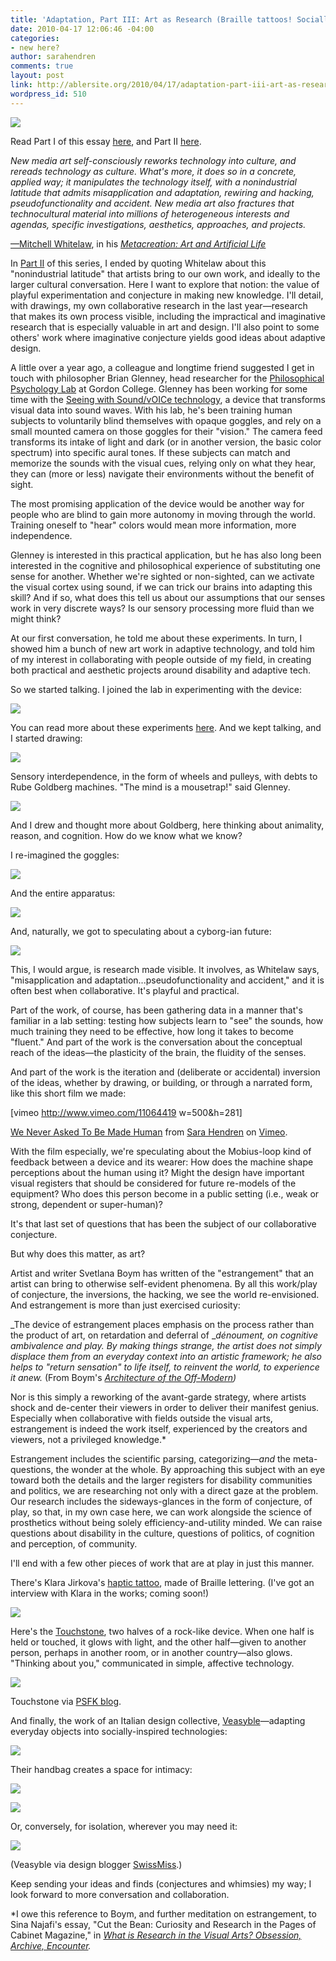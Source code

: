 ```yaml
---
title: 'Adaptation, Part III: Art as Research (Braille tattoos! Socially-adept handbags!)'
date: 2010-04-17 12:06:46 -04:00
categories:
- new here?
author: sarahendren
comments: true
layout: post
link: http://ablersite.org/2010/04/17/adaptation-part-iii-art-as-research-braille-tattoos-socially-adept-handbags/
wordpress_id: 510
---
```


[![](http://ablersite.files.wordpress.com/2010/04/centralcommandstudy.jpg)](http://ablersite.files.wordpress.com/2010/04/centralcommandstudy.jpg)

Read Part I of this essay [here](https://ablersite.wordpress.com/2010/05/17/adaptation-part-i-how-the-eames-chair-came-from-leg-splints-and-why-disability-studies-isnt-just-identity-politics/), and Part II [here](http://ablersite.org/2010/05/01/adaptation-part-ii-hearing-aid-jewelry-chairs-that-give-hugs-and-the-art-of-changing-the-question/).

_New media art self-consciously reworks technology into culture, and rereads technology as culture. What's more, it does so in a concrete, applied way; it manipulates the technology itself, with a nonindustrial latitude that admits misapplication and adaptation, rewiring and hacking, pseudofunctionality and accident. New media art also fractures that technocultural material into millions of heterogeneous interests and agendas, specific investigations, aesthetics, approaches, and projects._

[—Mitchell Whitelaw](http://creative.canberra.edu.au/mitchell/), in his [_Metacreation: Art and Artificial Life_](http://www.amazon.com/Metacreation-Artificial-Life-Mitchell-Whitelaw/dp/0262731762/ref=sr_1_1?ie=UTF8&s=books&qid=1273076127&sr=8-1)

In [Part II](http://www.ablersite.org/2010/05/adaptation-part-ii-hearing-aid-jewelry-chairs-that-give-hugs-and-the-art-of-changing-the-question/) of this series, I ended by quoting Whitelaw about this "nonindustrial latitude" that artists bring to our own work, and ideally to the larger cultural conversation. Here I want to explore that notion: the value of playful experimentation and conjecture in making new knowledge. I'll detail, with drawings, my own collaborative research in the last year—research that makes its own process visible, including the impractical and imaginative research that is especially valuable in art and design. I'll also point to some others' work where imaginative conjecture yields good ideas about adaptive design.

A little over a year ago, a colleague and longtime friend suggested I get in touch with philosopher Brian Glenney, head researcher for the [Philosophical Psychology Lab](http://ppl.gordon.edu/PPL_Home.html) at Gordon College. Glenney has been working for some time with the [Seeing with Sound/vOICe technology](http://www.seeingwithsound.com/), a device that transforms visual data into sound waves. With his lab, he's been training human subjects to voluntarily blind themselves with opaque goggles, and rely on a small mounted camera on those goggles for their "vision." The camera feed transforms its intake of light and dark (or in another version, the basic color spectrum) into specific aural tones. If these subjects can match and memorize the sounds with the visual cues, relying only on what they hear, they can (more or less) navigate their environments without the benefit of sight.

The most promising application of the device would be another way for people who are blind to gain more autonomy in moving through the world. Training oneself to "hear" colors would mean more information, more independence.

Glenney is interested in this practical application, but he has also long been interested in the cognitive and philosophical experience of substituting one sense for another. Whether we're sighted or non-sighted, can we activate the visual cortex using sound, if we can trick our brains into adapting this skill? And if so, what does this tell us about our assumptions that our senses work in very discrete ways? Is our sensory processing more fluid than we might think?

At our first conversation, he told me about these experiments. In turn, I showed him a bunch of new art work in adaptive technology, and told him of my interest in collaborating with people outside of my field, in creating both practical and aesthetic projects around disability and adaptive tech.

So we started talking. I joined the lab in experimenting with the device:

[![](http://ablersite.files.wordpress.com/2010/04/searchtaskcollage.jpg)](http://ablersite.files.wordpress.com/2010/04/searchtaskcollage.jpg)

You can read more about these experiments [here](http://www.ablersite.com/2009/11/projects-search-task/). And we kept talking, and I started drawing:

[![](http://ablersite.files.wordpress.com/2010/04/sensory-pulley.jpg)](http://ablersite.files.wordpress.com/2010/04/sensory-pulley.jpg)

Sensory interdependence, in the form of wheels and pulleys, with debts to Rube Goldberg machines. "The mind is a mousetrap!" said Glenney.

[![](http://ablersite.files.wordpress.com/2010/04/dependentrationalanimals.jpg)](http://ablersite.files.wordpress.com/2010/04/dependentrationalanimals.jpg)

And I drew and thought more about Goldberg, here thinking about animality, reason, and cognition. How do we know what we know?

I re-imagined the goggles:

[![](http://ablersite.files.wordpress.com/2010/04/wovenvoice.jpg)](http://ablersite.files.wordpress.com/2010/04/wovenvoice.jpg)

And the entire apparatus:

[![](http://ablersite.files.wordpress.com/2010/04/centralcommand.jpg)](http://ablersite.files.wordpress.com/2010/04/centralcommand.jpg)

And, naturally, we got to speculating about a cyborg-ian future:

[![](http://ablersite.files.wordpress.com/2010/04/prosthetictreeguy.jpg)](http://ablersite.files.wordpress.com/2010/04/prosthetictreeguy.jpg)

This, I would argue, is research made visible. It involves, as Whitelaw says, "misapplication and adaptation...pseudofunctionality and accident," and it is often best when collaborative. It's playful and practical.

Part of the work, of course, has been gathering data in a manner that's familiar in a lab setting: testing how subjects learn to "see" the sounds, how much training they need to be effective, how long it takes to become "fluent." And part of the work is the conversation about the conceptual reach of the ideas—the plasticity of the brain, the fluidity of the senses.

And part of the work is the iteration and (deliberate or accidental) inversion of the ideas, whether by drawing, or building, or through a narrated form, like this short film we made:

[vimeo http://www.vimeo.com/11064419 w=500&h=281]

[We Never Asked To Be Made Human](http://vimeo.com/11064419) from [Sara Hendren](http://vimeo.com/user3630759) on [Vimeo](http://vimeo.com).

With the film especially, we're speculating about the Mobius-loop kind of feedback between a device and its wearer: How does the machine shape perceptions about the human using it? Might the design have important visual registers that should be considered for future re-models of the equipment? Who does this person become in a public setting (i.e., weak or strong, dependent or super-human)?

It's that last set of questions that has been the subject of our collaborative conjecture.

But why does this matter, as art?

Artist and writer Svetlana Boym has written of the "estrangement" that an artist can bring to otherwise self-evident phenomena. By all this work/play of conjecture, the inversions, the hacking, we see the world re-envisioned. And estrangement is more than just exercised curiosity:


_The device of estrangement places emphasis on the process rather than the product of art, on retardation and deferral of __dénoument, on cognitive ambivalence and play. By making things strange, the artist does not simply displace them from an everyday context into an artistic framework; he also helps to "return sensation" to life itself, to reinvent the world, to experience it anew._ (From Boym's _[Architecture of the Off-Modern](http://www.amazon.com/Architecture-Off-Modern-FORuM-Project-Publications/dp/1568987781/ref=sr_1_2?ie=UTF8&s=books&qid=1273091916&sr=8-2-spell))_




Nor is this simply a reworking of the avant-garde strategy, where artists shock and de-center their viewers in order to deliver their manifest genius. Especially when collaborative with fields outside the visual arts, estrangement is indeed the work itself, experienced by the creators and viewers, not a privileged knowledge.*


Estrangement includes the scientific parsing, categorizing—_and_ the meta-questions, the wonder at the whole. By approaching this subject with an eye toward both the details and the larger registers for disability communities and politics, we are researching not only with a direct gaze at the problem. Our research includes the sideways-glances in the form of conjecture, of play, so that, in my own case here, we can work alongside the science of prosthetics without being solely efficiency-and-utility minded. We can raise questions about disability in the culture, questions of politics, of cognition and perception, of community.

I'll end with a few other pieces of work that are at play in just this manner.

There's Klara Jirkova's [haptic tattoo](http://www.klaara.net/), made of Braille lettering. (I've got an interview with Klara in the works; coming soon!)

[![](http://ablersite.files.wordpress.com/2010/04/jirkovabrailletattoo.jpg)](http://ablersite.files.wordpress.com/2010/04/jirkovabrailletattoo.jpg)

Here's the [Touchstone](http://www.psfk.com/2010/04/simple-communication-through-connected-objects.html), two halves of a rock-like device. When one half is held or touched, it glows with light, and the other half—given to another person, perhaps in another room, or in another country—also glows. "Thinking about you," communicated in simple, affective technology.

[![](http://ablersite.files.wordpress.com/2010/04/touchstone.jpg)](http://ablersite.files.wordpress.com/2010/04/touchstone.jpg)

Touchstone via [PSFK blog](http://www.psfk.com/2010/04/simple-communication-through-connected-objects.html).

And finally, the work of an Italian design collective, [Veasyble](http://www.veasyble.com/)—adapting everyday objects into socially-inspired technologies:

[![](http://ablersite.files.wordpress.com/2010/04/veasyble.gif)](http://ablersite.files.wordpress.com/2010/04/veasyble.gif)

Their handbag creates a space for intimacy:

[![](http://ablersite.files.wordpress.com/2010/04/veasyblecouple.gif)](http://ablersite.files.wordpress.com/2010/04/veasyblecouple.gif)

[![](http://ablersite.files.wordpress.com/2010/04/veasybleintimacy.gif)](http://ablersite.files.wordpress.com/2010/04/veasybleintimacy.gif)

Or, conversely, for isolation, wherever you may need it:

[![](http://ablersite.files.wordpress.com/2010/04/veasyble2.gif)](http://ablersite.files.wordpress.com/2010/04/veasyble2.gif)

(Veasyble via design blogger [SwissMiss](http://www.smiss-miss.com).)

Keep sending your ideas and finds (conjectures and whimsies) my way; I look forward to more conversation and collaboration.

*I owe this reference to Boym, and further meditation on estrangement, to Sina Najafi's essay, "Cut the Bean: Curiosity and Research in the Pages of Cabinet Magazine," in _[What is Research in the Visual Arts? Obsession, Archive, Encounter](http://www.amazon.com/What-Research-Visual-Arts-Obsession/dp/0300134134/ref=sr_1_5?ie=UTF8&s=books&qid=1273077078&sr=8-5)._
